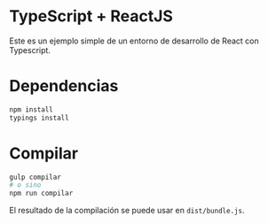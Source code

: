 # TypeScript + ReactJS

Este es un ejemplo simple de un entorno de desarrollo de React con Typescript.

# Dependencias


```sh
npm install
typings install
```

# Compilar

```sh
gulp compilar
# o sino
npm run compilar
```

El resultado de la compilación se puede usar en `dist/bundle.js`. 

